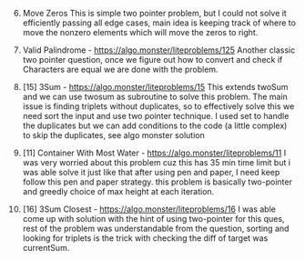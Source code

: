 6. Move Zeros
    This is simple two pointer problem, but I could not solve it efficiently passing all edge cases, main idea is keeping track of where to move the nonzero elements which will move the zeros to right.

8. Valid Palindrome - https://algo.monster/liteproblems/125
    Another classic two pointer question, once we figure out how to convert and check if Characters are equal we are done with the problem.

43. [15] 3Sum - https://algo.monster/liteproblems/15
    This extends twoSum and we can use twosum as subroutine to solve this problem. The main issue is finding triplets without duplicates, so to effectively solve this we need sort the input and use two pointer technique. I used set to handle the duplicates but we can add conditions to the code (a little complex) to skip the duplicates, see algo monster solution 

48. [11] Container With Most Water - https://algo.monster/liteproblems/11
    I was very worried about this problem cuz this has 35 min time limit but i was able solve it just like that after using pen and paper, I need keep follow this pen and paper strategy. this problem is basically two-pointer and greedly choice of max height at each iteration.

55. [16] 3Sum Closest - https://algo.monster/liteproblems/16
    I was able come up with solution with the hint of using two-pointer for this ques, rest of the problem was understandable from the question, sorting and looking for triplets is the trick with checking the diff of target was currentSum.